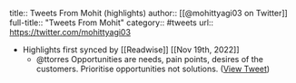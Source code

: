 title:: Tweets From Mohit (highlights)
author:: [[@mohittyagi03 on Twitter]]
full-title:: "Tweets From Mohit"
category:: #tweets
url:: https://twitter.com/mohittyagi03

- Highlights first synced by [[Readwise]] [[Nov 19th, 2022]]
	- @ttorres Opportunities are needs, pain points, desires of the customers. Prioritise opportunities not solutions. ([View Tweet](https://twitter.com/mohittyagi03/status/1397204101642006531))